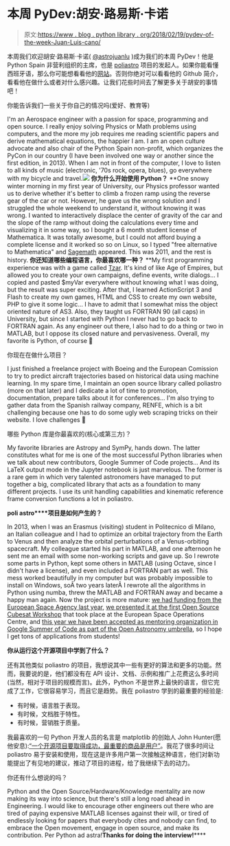 # 本周 PyDev:胡安·路易斯·卡诺

> 原文:[https://www . blog . python library . org/2018/02/19/pydev-of-the-week-Juan-Luis-cano/](https://www.blog.pythonlibrary.org/2018/02/19/pydev-of-the-week-juan-luis-cano/)

本周我们欢迎胡安·路易斯·卡诺( [@astrojuanlu](https://twitter.com/astrojuanlu) )成为我们的本周 PyDev！他是 Python Spain 非营利组织的主席，也是 [poliastro](https://github.com/poliastro/poliastro) 项目的发起人。如果你能看懂西班牙语，那么你可能想看看他的[网站](http://www.pybonacci.org/)。否则你绝对可以看看他的 Github 简介，看看他在做什么或者对什么感兴趣。让我们花些时间去了解更多关于胡安的事情吧！

你能告诉我们一些关于你自己的情况吗(爱好、教育等)

I'm an Aerospace engineer with a passion for space, programming and open source. I really enjoy solving Physics or Math problems using computers, and the more my job requires me reading scientific papers and derive mathematical equations, the happier I am. I am an open culture advocate and also chair of the Python Spain non-profit, which organizes the PyCon in our country (I have been involved one way or another since the first edition, in 2013). When I am not in front of the computer, I love to listen to all kinds of music (electronic, '70s rock, opera, blues), go everywhere with my bicycle and travel.![](../Images/695727dd31398a5a5235d7da53b9092c.png) **你为什么开始使用 Python？** **One snowy winter morning in my first year of University, our Physics professor wanted us to derive whether it's better to climb a frozen ramp using the reverse gear of the car or not. However, he gave us the wrong solution and I struggled the whole weekend to understand it, without knowing it was wrong. I wanted to interactively displace the center of gravity of the car and the slope of the ramp without doing the calculations every time and visualizing it in some way, so I bought a 6 month student license of Mathematica. It was totally awesome, but I could not afford buying a complete license and it worked so so on Linux, so I typed "free alternative to Mathematica" and [Sagemath](http://www.sagemath.org/) appeared. This was 2011, and the rest is history. **你还知道哪些编程语言，你最喜欢哪一种？** **My first programming experience was with a game called [Tzar](https://www.wikiwand.com/en/Tzar:_The_Burden_of_the_Crown). It's kind of like Age of Empires, but allowed you to create your own campaigns, define events, write dialogs... I copied and pasted $myVar everywhere without knowing what I was doing, but the result was super exciting. After that, I learned ActionScript 3 and Flash to create my own games, HTML and CSS to create my own website, PHP to give it some logic... I have to admit that I somewhat miss the object oriented nature of AS3\. Also, they taught us FORTRAN 90 (all caps) in University, but since I started with Python I never had to go back to FORTRAN again. As any engineer out there, I also had to do a thing or two in MATLAB, but I oppose its closed nature and pervasiveness. Overall, my favorite is Python, of course 🙂

你现在在做什么项目？

I just finished a freelance project with Boeing and the European Comission to try to predict aircraft trajectories based on historical data using machine learning. In my spare time, I maintain an open source library called poliastro (more on that later) and I dedicate a lot of time to promotion, documentation, prepare talks about it for conferences... I'm also trying to gather data from the Spanish railway company, RENFE, which is a bit challenging because one has to do some ugly web scraping tricks on their website. I love challenges 🙂

哪些 Python 库是你最喜欢的(核心或第三方)？

My favorite libraries are Astropy and SymPy, hands down. The latter constitutes what for me is one of the most successful Python libraries when we talk about new contributors, Google Summer of Code projects... And its LaTeX output mode in the Jupyter notebook is just marvelous. The former is a rare gem in which very talented astronomers have managed to put together a big, complicated library that acts as a foundation to many different projects. I use its unit handling capabilities and kinematic reference frame conversion functions a lot in poliastro.

**poli astro****项目是如何产生的？**

In 2013, when I was an Erasmus (visiting) student in Politecnico di Milano, an Italian colleague and I had to optimize an orbital trajectory from the Earth to Venus and then analyze the orbital perturbations of a Venus-orbiting spacecraft. My colleague started his part in MATLAB, and one afternoon he sent me an email with some non-working scripts and gave up. So I rewrote some parts in Python, kept some others in MATLAB (using Octave, since I didn't have a license), and even included a FORTRAN part as well. This mess worked beautifully in my computer but was probably impossible to install on Windows, soÂ two years laterÂ I rewrote all the algorithms in Python using numba, threw the MATLAB and FORTRAN away and became a happy man again. Now the project is more mature: [we had funding from the European Space Agency last year](http://blog.poliastro.space/2017/09/15/2017-09-15-poliastro-070-released-ready-pycones/), [we presented it at the first Open Source Cubesat Workshop](https://oscw.space/program/) that took place at the European Space Operations Centre, and [this year we have been accepted as mentoring organization in Google Summer of Code as part of the Open Astronomy umbrella](https://summerofcode.withgoogle.com/organizations/5078690623389696/), so I hope I get tons of applications from students!

 **你从运行这个开源项目中学到了什么？**

还有其他类似 poliastro 的项目，我想说其中一些有更好的算法和更多的功能。然而，我要说的是，他们都没有在 API 设计、文档、示例和推广上花费这么多时间(当然，相对于项目的规模而言)。此外，Python 不是世界上最快的语言，但它完成了工作，它很容易学习，而且它是趋势。我在 poliastro 学到的最重要的经验是:

*   有时候，语言胜于表现。
*   有时候，文档胜于特性。
*   有时候，营销胜于质量。

我最喜欢的一句 Python 开发人员的名言是 matplotlib 的创始人 John Hunter(愿他安息):[“一个开源项目要取得成功，最重要的商品是用户”](http://nipy.org/nipy/faq/johns_bsd_pitch.html)。我花了很多时间让 poliastro 易于安装和使用，现在这是许多用户第一次接触这种语言，他们对新功能提出了有见地的建议，推动了项目的进程，给了我继续下去的动力。

你还有什么想说的吗？

Python and the Open Source/Hardware/Knowledge mentality are now making its way into science, but there's still a long road ahead in Engineering. I would like to encourage other engineers out there who are tired of paying expensive MATLAB licenses against their will, or tired of endlessly looking for papers that everybody cites and nobody can find, to embrace the Open movement, engage in open source, and make its contribution. Per Python ad astra!**Thanks for doing the interview!******